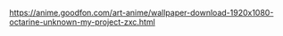 https://anime.goodfon.com/art-anime/wallpaper-download-1920x1080-octarine-unknown-my-project-zxc.html
